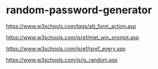 # random-password-generator

https://www.w3schools.com/tags/att_form_action.asp

https://www.w3schools.com/jsref/met_win_prompt.asp

https://www.w3schools.com/jsref/jsref_every.asp

https://www.w3schools.com/js/js_random.asp